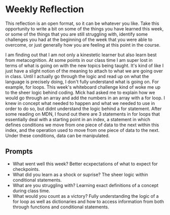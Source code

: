 # Weekly Reflection
This reflection is an open format, so it can be whatever you like. Take this opportunity to write a bit on some of the things you have learned this week, or some of the things that you are still struggling with, identify some challenges you had at the beginning of the week that you were able to overcome, or just generally how you are feeling at this point in the course.

I am finding out that I am not only a kinestetic learner but also learn best from metacognition. At some points in our class time I am super lost in terms of what is going on with the new topics being taught. It's kind of like I just have a slight notion of the meaning to attach to what we are going over in class. Until I actually go through the logic and read up on what the language is precisely doing, I don't fully understand what is going on. For example, for loops. This week's whiteboard challenge kind of woke me up to the sheer logic behind coding. Mick had asked me to explain how we would go through an array and add the numbers in an array with a for loop. I knew in concept what needed to happen and what we needed to use in order to do so, but didnt understand the logic behind a for statement. After some reading on MDN, I found out there are 3 statements in for loops that essentially deal with a starting point in an index, a statement in which defines conditions we move from one piece of data to the next within this index, and the operation used to move from one piece of data to the next. Under these conditions, data can be manipulated. 

## Prompts
- What went well this week?
Better ecxpectations of what to expect for checkpoints.
- What did you learn as a shock or suprise?
The sheer logic within conditional statements.
- What are you struggling with?
Learning exact definitions of a concept during class time.
- What would you count as a victory?
Fully understanding the logic of a for loop as well as dictionaries and how to access information from both through functions and conditional statements.